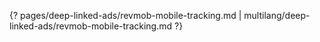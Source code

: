 {? pages/deep-linked-ads/revmob-mobile-tracking.md | multilang/deep-linked-ads/revmob-mobile-tracking.md ?}
